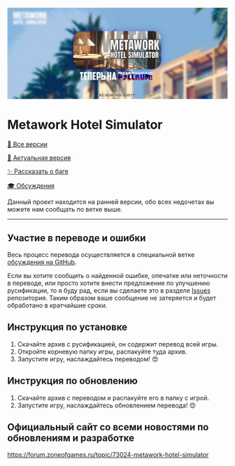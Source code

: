 <p allign="center">
    <img src="https://github.com/morgandusty/Metawork-hotel-simulator/blob/%D0%A0%D1%83%D1%81%D1%81%D0%B8%D1%84%D0%B8%D0%BA%D0%B0%D1%82%D0%BE%D1%80/blob/images/blobmetawork.jpg?raw=true">
</p>

# Metawork Hotel Simulator


[🔴 Все версии](https://github.com/morgandusty/Metawork-hotel-simulator/releases)

[📗 Актуальная версия](https://github.com/morgandusty/Metawork-hotel-simulator/releases)

[✨ Рассказать о баге](https://github.com/morgandusty/Metawork-hotel-simulator/issues/new?assignees=&labels=&template=отчет-о-баге.md&title=)

[🎓 Обсуждения](https://github.com/morgandusty/Metawork-hotel-simulator/discussions/1)

Данный проект находится на ранней версии, обо всех недочетах вы можете нам сообщать по ветке выше.

---

## Участие в переводе и ошибки

Весь процесс перевода осуществляется в специальной ветке [обсуждения на GitHub](https://github.com/morgandusty/Metawork-hotel-simulator/discussions/2).

Если вы хотите сообщить о найденной ошибке, опечатке или неточности в переводе, или просто хотите внести предложение по улучшению русификации, то я буду рад, если вы сделаете это в разделе [Issues](https://github.com/morgandusty/Metawork-hotel-simulator/issues) репозитория. Таким образом ваше сообщение не затеряется и будет обработано в кратчайшие сроки.

## Инструкция по установке

1. Скачайте архив с русификацией, он содержит перевод всей игры.
2. Откройте корневую папку игры, распакуйте туда архив.
3. Запустите игру, наслаждайтесь переводом! 😍

## Инструкция по обновлению

1. Скачайте архив с переводом и распакуйте его в папку с игрой.
2. Запустите игру, наслаждайтесь обновлением перевода! 😍

## Официальный сайт со всеми новостями по обновлениям и разработке

https://forum.zoneofgames.ru/topic/73024-metawork-hotel-simulator
